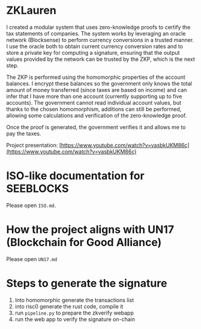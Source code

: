 # ZKLauren

I created a modular system that uses zero-knowledge proofs to certify the tax statements of companies. The system works by leveraging an oracle network (Blocksense) to perform currency conversions in a trusted manner. I use the oracle both to obtain current currency conversion rates and to store a private key for computing a signature, ensuring that the output values provided by the network can be trusted by the ZKP, which is the next step.

The ZKP is performed using the homomorphic properties of the account balances. I encrypt these balances so the government only knows the total amount of money transferred (since taxes are based on income) and can infer that I have more than one account (currently supporting up to five accounts). The government cannot read individual account values, but thanks to the chosen homomorphism, additions can still be performed, allowing some calculations and verification of the zero-knowledge proof.

Once the proof is generated, the government verifies it and allows me to pay the taxes.

Project presentation: [https://www.youtube.com/watch?v=vasbkUKM86c](https://www.youtube.com/watch?v=vasbkUKM86c)

# ISO-like documentation for SEEBLOCKS

Please open `ISO.md`.

# How the project aligns with UN17 (Blockchain for Good Alliance)

Please open `UN17.md`

# Steps to generate the signature

1. Into homomorphic generate the transactions list
2. into risc0 generate the rust code, compile it
3. run `pipeline.py` to prepare the zkverify webapp
4. run the web app to verify the signature on-chain